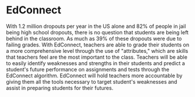 # EdConnect
With 1.2 million dropouts per year in the US alone and 82% of people in jail being high school dropouts, there is no question that students are being left behind in the classroom. As much as 39% of these dropouts were due to failing grades. With EdConnect, teachers are able to grade their students on a more comprehensive level through the use of "attributes," which are skills that teachers feel are the most important to the class. Teachers will be able to easily identify weaknesses and strengths in their students and predict a student's future performance on assignments and tests through the EdConnect algorithm. EdConnect will hold teachers more accountable by giving them all the tools necessary to target student's weaknesses and assist in preparing students for their futures.
